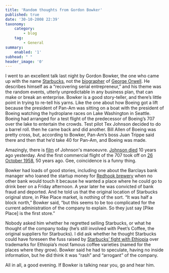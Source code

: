 ```yaml
---
title: 'Random thoughts from Gordon Bowker'
published: true
date: '30-10-2008 22:39'
taxonomy:
    category:
        - blog
    tag:
        - General
summary:
    enabled: '1'
subhead: " "
header_image: '0'
---
```


I went to an excellent talk last night by Gordon Bowker, the one who came up with the name [Starbucks](https://web.archive.org/web/20191016181706/http://old.seattletimes.com/html/businesstechnology/2004269831_bowker09.html), not the [biographer](https://www.theguardian.com/books/2007/sep/05/georgeorwell) of [George Orwell](https://orwelldiaries.wordpress.com/). He describes himself as a “recovering serial entrepreneur,” and his theme was the random events, utterly unpredictable in any business plan, that can make or break an enterprise. Bowker is a good story-teller, and there’s little point in trying to re-tell his yarns. Like the one about how Boeing got a lift because the president of Pan-Am was sitting on a boat with the president of Boeing watching the hydroplane races on Lake Washington in Seattle. Boeing had arranged for a test flight of the predecessor of Boeing’s 707 over the lake to entertain the crowds. Test pilot Tex Johnson decided to do a barrel roll. then he came back and did another. Bill Allen of Boeing was pretty cross, but, according to Bowker, Pan-Am’s boss Juan Trippe said there and then that he’d take 40 for Pan-Am, and Boeing was made.

Amazingly, there is [film](https://www.youtube.com/watch?v=Ra_khhzuFlE) of Johnson's manoeuvre. [Johnson died](https://archive.seattletimes.com/archive/?date=19981030&slug=2780664) 10 years ago yesterday. And the first commercial flight of the 707 took off on [26 October 1958](https://web.archive.org/web/20090923082450/http://www.theaustralian.news.com.au/story/0,,24506599-23349,00.html), 50 years ago. Gee, coincidence is a funny thing.

Bowker had loads of good stories, including one about the Barclays bank manager who loaned the startup money for [Redhook brewery](https://www.redhook.com/) when no other bank would touch it because he wanted a place where he could go to drink beer on a Friday afternoon. A year later he was convicted of bank fraud and deported. And he told us that the original location of Starbucks original store, in Pike Place market, is nothing of the sort. “It was half a block north,” Bowker said, “but this seems to be too complicated for the current administration of the company to explain. So they just say [Pike Place] is the first store.”

Nobody asked him whether he regretted selling Starbucks, or what he thought of the company today (he’s still involved with Peet’s Coffee, the original suppliers for Starbucks). I did ask whether he thought Starbucks could have foreseen the fuss raised by [Starbucks’ fight with Ethiopia](https://money.cnn.com/magazines/fortune/fortune_archive/2007/03/05/8401343/index.htm) over trademarks for Ethiopia’s most famous coffee varieties (named for the places where they grow). Bowker said he had to speculate, having no inside information, but he did think it was “rash” and “arrogant” of the company.

All in all, a good evening. If Bowker is talking near you, go and hear him.
